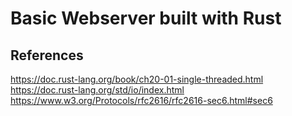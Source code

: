 # Basic Webserver built with Rust


## References

https://doc.rust-lang.org/book/ch20-01-single-threaded.html
https://doc.rust-lang.org/std/io/index.html
https://www.w3.org/Protocols/rfc2616/rfc2616-sec6.html#sec6